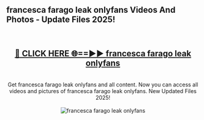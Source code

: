 <h2>francesca farago leak onlyfans Videos And Photos - Update Files 2025!</h2>
<br>
<div align="center">
<h2><a href="https://linkcuts.com/hfmhzwbr" rel="nofollow">🔴 CLICK HERE 🌐==►► francesca farago leak onlyfans</a></h2>
<br>
Get francesca farago leak onlyfans and all content. Now you can access all videos and pictures of francesca farago leak onlyfans. New Updated Files 2025!
<br>
<br>
<a href="https://linkcuts.com/hfmhzwbr" rel="nofollow" data-target="animated-image.originalLink"><img src="https://i.ibb.co.com/WyWwxjT/player-gif2.gif" alt="francesca farago leak onlyfans" style="max-width: 100%; display: inline-block;" data-target="animated-image.originalImage"></a>
</div>
<br>